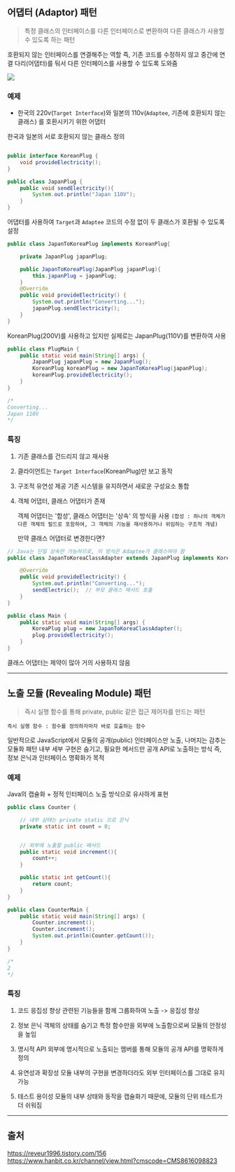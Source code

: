 
## 어댑터 (Adaptor) 패턴

> 특정 클래스의 인터페이스를 다른 인터페이스로 변환하여 다른 클래스가 사용할 수 있도록 하는 패턴

호환되지 않는 인터페이스를 연결해주는 역할
즉, 기존 코드를 수정하지 않고 중간에 연결 다리(어댑터)를 둬서 다른 인터페이스를 사용할 수 있도록 도와줌

![](https://velog.velcdn.com/images/khhkmg0205/post/89dae88a-67e1-413a-a638-d2170ef9c5cf/image.png)


### 예제

* 한국의 220v(`Target Interface`)와 일본의 110v(`Adaptee`, 기존에 호환되지 않는 클래스) 를 호환시키기 위한 어댑터

한국과 일본의 서로 호환되지 않는 클래스 정의

```java

public interface KoreanPlug {
    void provideElectricity();
}

public class JapanPlug {
    public void sendElectricity(){
        System.out.println("Japan 110V");
    }
}

```

어댑터를 사용하여 `Target`과 `Adaptee` 코드의 수정 없이 두 클래스가 호환될 수 있도록 설정
```java
public class JapanToKoreaPlug implements KoreanPlug{

    private JapanPlug japanPlug;

    public JapanToKoreaPlug(JapanPlug japanPlug){
        this.japanPlug = japanPlug;
    }
    @Override
    public void provideElectricity() {
        System.out.println("Converting...");
        japanPlug.sendElectricity();
    }
}
```

KoreanPlug(200V)를 사용하고 있지만 실제로는 JapanPlug(110V)를 변환하여 사용
```java
public class PlugMain {
    public static void main(String[] args) {
        JapanPlug japanPlug = new JapanPlug();
        KoreanPlug koreanPlug = new JapanToKoreaPlug(japanPlug);
        koreanPlug.provideElectricity();
    }
}

/*
Converting...
Japan 110V
*/
```

### 특징

1. 기존 클래스를 건드리지 않고 재사용

2. 클라이언트는 `Target Interface`(KoreanPlug)만 보고 동작

3. 구조적 유연성 제공
	기존 시스템을 유지하면서 새로운 구성요소 통합
    
4. 객체 어댑터, 클래스 어댑터가 존재
	
   객체 어댑터는 '합성', 클래스 어댑터는 '상속' 의 방식을 사용
   `(합성 : 하나의 객체가 다른 객체의 필드로 포함하여, 그 객체의 기능을 재사용하거나 위임하는 구조적 개념)`
   
   만약 클래스 어댑터로 변경한다면?
  ```java
  // Java는 단일 상속만 가능하므로, 이 방식은 Adaptee가 클래스여야 함
  public class JapanToKoreaClassAdapter extends JapanPlug implements KoreaPlug {

      @Override
      public void provideElectricity() {
          System.out.println("Converting...");
          sendElectric();  // 부모 클래스 메서드 호출
      }
  }

  public class Main {
      public static void main(String[] args) {
          KoreaPlug plug = new JapanToKoreaClassAdapter();
          plug.provideElectricity();
      }
  }
  ```
 클래스 어댑터는 제약이 많아 거의 사용하지 않음


---


## 노출 모듈 (Revealing Module) 패턴

> 즉시 실행 함수를 통해 private, public 같은 접근 제어자를 만드는 패턴

`즉시 실행 함수 : 함수를 정의하자마자 바로 호출하는 함수`

일반적으로 JavaScript에서 모듈의 공개(public) 인터페이스만 노출, 나머지는 감추는 모듈화 패턴
내부 세부 구현은 숨기고, 필요한 메서드만 공개 API로 노출하는 방식
즉, 정보 은닉과 인터페이스 명확화가 목적

### 예제

Java의 캡슐화 + 정적 인터페이스 노출 방식으로 유사하게 표현

```java
public class Counter {

    // 내부 상태는 private static 으로 은닉
    private static int count = 0;


    // 외부에 노출할 public 메서드
    public static void increment(){
        count++;
    }

    public static int getCount(){
        return count;
    }
}

public class CounterMain {
    public static void main(String[] args) {
        Counter.increment();
        Counter.increment();
        System.out.println(Counter.getCount());
    }
}

/*
2
*/
```

### 특징

1. 코드 응집성 향상
	관련된 기능들을 함께 그룹화하여 노출 -> 응집성 향상

2. 정보 은닉
	객체의 상태를 숨기고 특정 함수만을 외부에 노출함으로써 모듈의 안정성을 높임
    
3. 명시적 API
	외부에 명시적으로 노출되는 멤버를 통해 모듈의 공개 API를 명확하게 정의
    
4. 유연성과 확장성
	모듈 내부의 구현을 변경하더라도 외부 인터페이스를 그대로 유지 가능
    
5. 테스트 용이성
	모듈의 내부 상태와 동작을 캡슐화기 때문에, 모듈의 단위 테스트가 더 쉬워짐
    
----

## 출처

https://reveur1996.tistory.com/156
https://www.hanbit.co.kr/channel/view.html?cmscode=CMS8616098823
